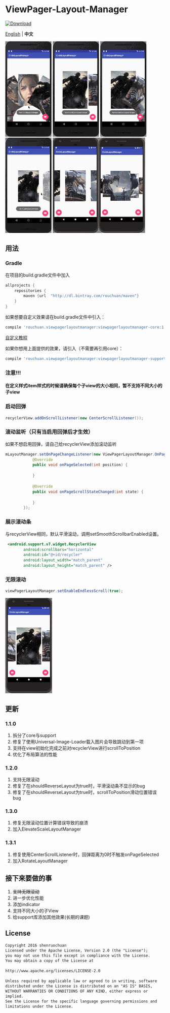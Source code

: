ViewPager-Layout-Manager
======================

[![Download](https://api.bintray.com/packages/rouchuan/maven/viewpager-layout-manager/images/download.svg) ](https://bintray.com/rouchuan/maven/viewpager-layout-manager/_latestVersion)

[English](README.md) | **中文**

![Example](resources/circle1.gif "working example") ![Example](resources/circle2.gif "working example") 
![Example](resources/circle3.gif "working example") ![Example](resources/circle4.gif "working example")
![Example](resources/rotate.gif "working example")![Example](resources/circle5.gif "working example")

## 用法

### Gradle
在项目的build.gradle文件中加入
```groovy
allprojects {
    repositories {
        maven {url  "http://dl.bintray.com/rouchuan/maven"}
    }
}
```

如果想要自定义效果请在build.gradle文件中引入：

```groovy
compile 'rouchuan.viewpagerlayoutmanager:viewpagerlayoutmanager-core:1.3.1'
```
[自定义教程](http://www.jianshu.com/p/b193319d35cf)

如果你想用上面提供的效果，请引入（不需要再引用core）：

```groovy
compile 'rouchuan.viewpagerlayoutmanager:viewpagerlayoutmanager-support:1.3.1'
```

### 注意!!!

#### 在定义样式item样式的时候请确保每个子view的大小相同，暂不支持不同大小的子view



### 启动回弹

```Java
recyclerView.addOnScrollListener(new CenterScrollListener());
```

### 滚动监听（只有当启用回弹后才生效）

如果不想启用回弹，请自己给recyclerView添加滚动监听

```java
mLayoutManager.setOnPageChangeListener(new ViewPagerLayoutManager.OnPageChangeListener() {
            @Override
            public void onPageSelected(int position) {
                
            }

            @Override
            public void onPageScrollStateChanged(int state) {

            }
        });
```

### 展示滚动条

与recyclerView相同，默认平滑滚动，调用setSmoothScrollbarEnabled设置。

```xml
 <android.support.v7.widget.RecyclerView
        android:scrollbars="horizontal"
        android:id="@+id/recycler"
        android:layout_width="match_parent"
        android:layout_height="match_parent" />
```

### 无限滚动

```java
viewPagerLayoutManager.setEnableEndlessScroll(true);
```

![](resources/endless.gif)



## 更新

### 1.1.0

1. 拆分了core与support
2. 修复了使用Universal-Image-Loader载入图片会导致跳动到第一项
3. 支持在view初始化完成之前对recyclerView进行scrollToPosition
4. 优化了布局算法的性能


### 1.2.0

1. 支持无限滚动
2. 修复了在shouldReverseLayout为true时，平滑滚动条不显示的bug
3. 修复了在shouldReverseLayout为true时，scrollToPosition滑动位置错误bug


### 1.3.0

1. 修复无限滚动位置计算错误导致的崩溃
2. 加入ElevateScaleLayoutManager

### 1.3.1

1. 修复使用CenterScrollListener时，回弹距离为0时不触发onPageSelected
2. 加入RotateLayoutManager

## 接下来要做的事

1. ~~支持无限滚动~~
2. 进一步优化性能
3. 添加indicator
4. 支持不同大小的子View
5. 给support库添加其他效果(长期的课题)



## License

    Copyright 2016 shenruochuan
    Licensed under the Apache License, Version 2.0 (the "License");
    you may not use this file except in compliance with the License.
    You may obtain a copy of the License at
    
    http://www.apache.org/licenses/LICENSE-2.0
    
    Unless required by applicable law or agreed to in writing, software
    distributed under the License is distributed on an "AS IS" BASIS,
    WITHOUT WARRANTIES OR CONDITIONS OF ANY KIND, either express or implied.
    See the License for the specific language governing permissions and
    limitations under the License.